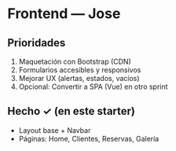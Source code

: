 # Frontend — Jose

## Prioridades
1. Maquetación con Bootstrap (CDN)
2. Formularios accesibles y responsivos
3. Mejorar UX (alertas, estados, vacíos)
4. Opcional: Convertir a SPA (Vue) en otro sprint

## Hecho ✓ (en este starter)
- Layout base + Navbar
- Páginas: Home, Clientes, Reservas, Galería
